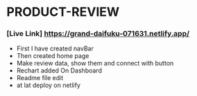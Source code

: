 # PRODUCT-REVIEW

### [Live Link] https://grand-daifuku-071631.netlify.app/


- First I have created navBar
- Then created home page
- Make review data, show them and connect with button
- Rechart added On Dashboard
- Readme file edit
- at lat deploy on netlify